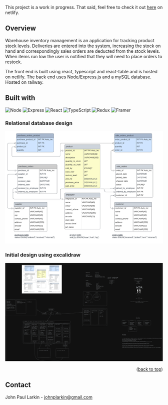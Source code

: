 <a name="readme-top"></a>
This project is a work in progress.
That said, feel free to check it out <a href="https://wim-front-end.netlify.app/">here</a> on netlify.

## Overview
Warehouse inventory management is an application for tracking product stock levels. Deliveries are entered into the system, increasing the stock on hand and correspondingly sales orders are deducted from the stock levels. When items run low the user is notified that they will need to place orders to restock. 

The front end is built using react, typescript and react-table and is hosted on netlify.
The back end uses Node/Express.js and a mySQL database. Hosted on railway.
## Built with
![Node](https://img.shields.io/badge/Node.js-43853D?style=for-the-badge&logo=node.js&logoColor=white)
![Express](https://img.shields.io/badge/Express.js-404D59?style=for-the-badge)
![React](https://img.shields.io/badge/react-%2320232a.svg?style=for-the-badge&logo=react&logoColor=%2361DAFB)
![TypeScript](https://img.shields.io/badge/typescript-%23007ACC.svg?style=for-the-badge&logo=typescript&logoColor=white)
![Redux](https://img.shields.io/badge/redux-%23593d88.svg?style=for-the-badge&logo=redux&logoColor=white)
![Framer](https://img.shields.io/badge/Framer-black?style=for-the-badge&logo=framer&logoColor=blue)

### Relational database design
<span>
    <a href="https://wim-front-end.netlify.app/">
      <img src="https://github.com/Fishamble/wim/blob/master/images/RDB.png" alt="initial excalidraw design" width="600px" />      
    </a>
    <br>
</span>

### Initial design using excalidraw
<span>
    <a href="https://wim-front-end.netlify.app/">
      <img src="https://github.com/Fishamble/wim/blob/master/images/Excalidraw.png" alt="initial excalidraw design" width="600px" />      
    </a>
    <br>
</span>

<p align="right">(<a href="#readme-top">back to top</a>)</p>

## Contact

John Paul Larkin - johnplarkin@gmail.com
